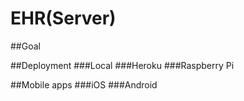 # EHR(Server)

##Goal

##Deployment
###Local
###Heroku
###Raspberry Pi

##Mobile apps
###iOS
###Android